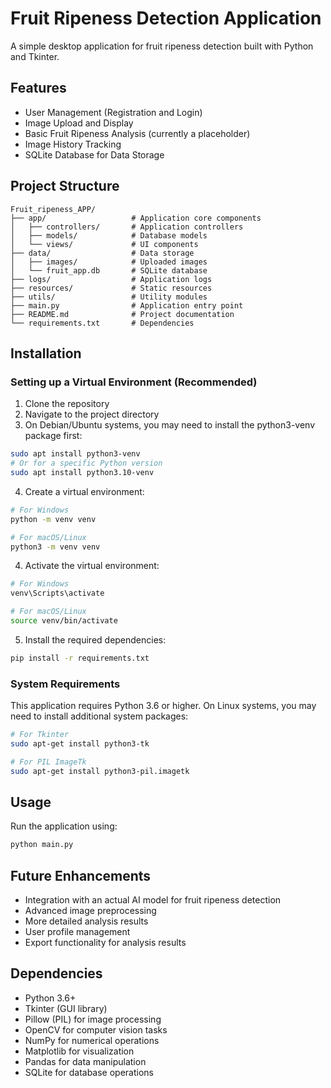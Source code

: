 # Fruit Ripeness Detection Application

A simple desktop application for fruit ripeness detection built with Python and Tkinter.

## Features

- User Management (Registration and Login)
- Image Upload and Display
- Basic Fruit Ripeness Analysis (currently a placeholder)
- Image History Tracking
- SQLite Database for Data Storage

## Project Structure

```
Fruit_ripeness_APP/
├── app/                   # Application core components
│   ├── controllers/       # Application controllers
│   ├── models/            # Database models
│   └── views/             # UI components
├── data/                  # Data storage
│   ├── images/            # Uploaded images
│   └── fruit_app.db       # SQLite database
├── logs/                  # Application logs
├── resources/             # Static resources
├── utils/                 # Utility modules
├── main.py                # Application entry point
├── README.md              # Project documentation
└── requirements.txt       # Dependencies
```

## Installation

### Setting up a Virtual Environment (Recommended)

1. Clone the repository
2. Navigate to the project directory
3. On Debian/Ubuntu systems, you may need to install the python3-venv package first:

```bash
sudo apt install python3-venv
# Or for a specific Python version
sudo apt install python3.10-venv
```

4. Create a virtual environment:

```bash
# For Windows
python -m venv venv

# For macOS/Linux
python3 -m venv venv
```

4. Activate the virtual environment:

```bash
# For Windows
venv\Scripts\activate

# For macOS/Linux
source venv/bin/activate
```

5. Install the required dependencies:

```bash
pip install -r requirements.txt
```

### System Requirements

This application requires Python 3.6 or higher. On Linux systems, you may need to install additional system packages:

```bash
# For Tkinter
sudo apt-get install python3-tk

# For PIL ImageTk
sudo apt-get install python3-pil.imagetk
```

## Usage

Run the application using:

```bash
python main.py
```

## Future Enhancements

- Integration with an actual AI model for fruit ripeness detection
- Advanced image preprocessing
- More detailed analysis results
- User profile management
- Export functionality for analysis results

## Dependencies

- Python 3.6+
- Tkinter (GUI library)
- Pillow (PIL) for image processing
- OpenCV for computer vision tasks
- NumPy for numerical operations
- Matplotlib for visualization
- Pandas for data manipulation
- SQLite for database operations
